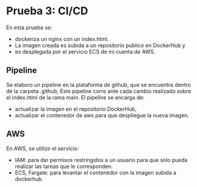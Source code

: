 # Prueba 3: CI/CD
En esta prueba se:
- dockeriza un nginx con un index.html.
- La imagen creada es subida a un repositorio publico en DockerHub y
- es desplegada por el servicio ECS de mi cuenta de AWS.

## Pipeline
Se elaboro un pipeline en la plataforma de github, que se encuentra dentro de la carpeta .github, 
Este pipeline corre ante cada cambio realizado sobre el index.html de la rama main.
El pipeline se encarga de:
- actualizar la imagen en el repositorio DockerHub,
- actualizar el contenedor de aws para que despliegue la nueva imagen.

## AWS
En AWS, se utilizo el servicio:
- IAM: para dar permisos restringidos a un usuario para que solo pueda realizar las tareas que le corresponden.
- ECS, Fargate: para levantar el contenedor con la imagen subida a dockerhub.


